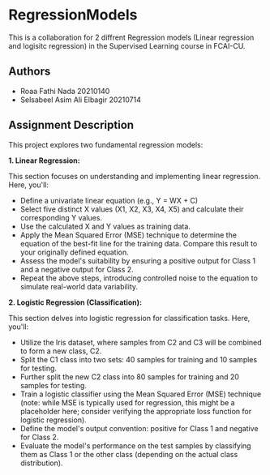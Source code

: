 # RegressionModels
This is a collaboration for 2 diffrent Regression models (Linear regression and logisitc regression) in the Supervised Learning course in FCAI-CU.

## Authors
- Roaa Fathi Nada                 20210140
- Selsabeel Asim Ali Elbagir      20210714

## Assignment Description
This project explores two fundamental regression models:

**1. Linear Regression:**

This section focuses on understanding and implementing linear regression. Here, you'll:

  * Define a univariate linear equation (e.g., Y = WX + C)
  * Select five distinct X values (X1, X2, X3, X4, X5) and calculate their corresponding Y values.
  * Use the calculated X and Y values as training data.
  * Apply the Mean Squared Error (MSE) technique to determine the equation of the best-fit line for the training data. Compare this result to your originally defined equation.
  * Assess the model's suitability by ensuring a positive output for Class 1 and a negative output for Class 2.
  * Repeat the above steps, introducing controlled noise to the equation to simulate real-world data variability.

**2. Logistic Regression (Classification):**

This section delves into logistic regression for classification tasks. Here, you'll:

  * Utilize the Iris dataset, where samples from C2 and C3 will be combined to form a new class, C2.
  * Split the C1 class into two sets: 40 samples for training and 10 samples for testing.
  * Further split the new C2 class into 80 samples for training and 20 samples for testing.
  * Train a logistic classifier using the Mean Squared Error (MSE) technique (note: while MSE is typically used for regression, this might be a placeholder here; consider verifying the appropriate loss function for logistic regression).
  * Define the model's output convention: positive for Class 1 and negative for Class 2.
  * Evaluate the model's performance on the test samples by classifying them as Class 1 or the other class (depending on the actual class distribution).

